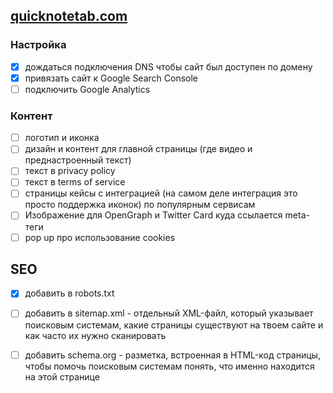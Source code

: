 ## [quicknotetab.com](https://quicknotetab.com)

### Настройка
- [x] дождаться подключения DNS чтобы сайт был доступен по домену
- [x] привязать сайт к Google Search Console  
- [ ] подключить Google Analytics 

### Контент
- [ ] логотип и иконка 
- [ ] дизайн и контент для главной страницы (где видео и преднастроенный текст)
- [ ] текст в privacy policy 
- [ ] текст в terms of service
- [ ] страницы кейсы с интеграцией (на самом деле интеграция это просто поддержка иконок) по популярным сервисам
- [ ] Изображение для OpenGraph и Twitter Card куда ссылается meta-теги
- [ ] pop up про использование cookies 

## SEO
- [x] добавить в robots.txt 
- [ ] добавить в sitemap.xml - отдельный XML-файл, который указывает поисковым системам, какие страницы существуют на твоем сайте и как часто их нужно сканировать
- [ ] добавить schema.org - разметка, встроенная в HTML-код страницы, чтобы помочь поисковым системам понять, что именно находится на этой странице


 
